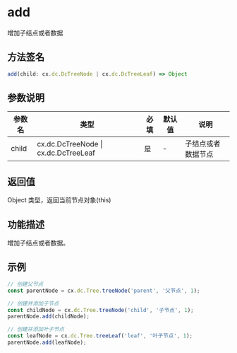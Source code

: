 # add

增加子结点或者数据

## 方法签名
```typescript
add(child: cx.dc.DcTreeNode | cx.dc.DcTreeLeaf) => Object
```

## 参数说明
| 参数名 | 类型 | 必填 | 默认值 | 说明 |
|--------|------|------|--------|------|
| child | cx.dc.DcTreeNode \| cx.dc.DcTreeLeaf | 是 | - | 子结点或者数据节点 |

## 返回值
Object 类型，返回当前节点对象(this)

## 功能描述
增加子结点或者数据。

## 示例
```typescript
// 创建父节点
const parentNode = cx.dc.Tree.treeNode('parent', '父节点', 1);

// 创建并添加子节点
const childNode = cx.dc.Tree.treeNode('child', '子节点', 1);
parentNode.add(childNode);

// 创建并添加叶子节点
const leafNode = cx.dc.Tree.treeLeaf('leaf', '叶子节点', 1);
parentNode.add(leafNode);
``` 